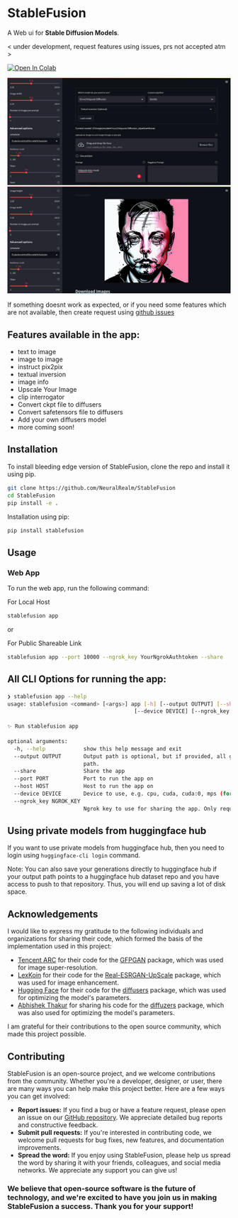 # StableFusion

A Web ui for **Stable Diffusion Models**.

< under development, request features using issues, prs not accepted atm >

<a target="_blank" href="https://colab.research.google.com/drive/1IV5MIpCWprmRrTwAKE8vtADLLVcBL8P2?usp=sharing">
  <img src="https://colab.research.google.com/assets/colab-badge.svg" alt="Open In Colab"/>
</a>


![image](https://raw.githubusercontent.com/NeuralRealm/StableFusion/master/static/Screenshot1.png)
![image](https://raw.githubusercontent.com/NeuralRealm/StableFusion/master/static/Screenshot2.png)

If something doesnt work as expected, or if you need some features which are not available, then create request using [github issues](https://github.com/NeuralRealm/StableFusion/issues)


## Features available in the app:

- text to image
- image to image
- instruct pix2pix
- textual inversion
- image info
- Upscale Your Image
- clip interrogator
- Convert ckpt file to diffusers
- Convert safetensors file to diffusers
- Add your own diffusers model 
- more coming soon!



## Installation

To install bleeding edge version of StableFusion, clone the repo and install it using pip.

```bash
git clone https://github.com/NeuralRealm/StableFusion
cd StableFusion
pip install -e .
```

Installation using pip:
    
```bash 
pip install stablefusion
```

## Usage

### Web App
To run the web app, run the following command:

For Local Host
```bash
stablefusion app
```
or

For Public Shareable Link
```bash
stablefusion app --port 10000 --ngrok_key YourNgrokAuthtoken --share
```

## All CLI Options for running the app:

```bash
❯ stablefusion app --help
usage: stablefusion <command> [<args>] app [-h] [--output OUTPUT] [--share] [--port PORT] [--host HOST]
                                        [--device DEVICE] [--ngrok_key NGROK_KEY]

✨ Run stablefusion app

optional arguments:
  -h, --help            show this help message and exit
  --output OUTPUT       Output path is optional, but if provided, all generations will automatically be saved to this
                        path.
  --share               Share the app
  --port PORT           Port to run the app on
  --host HOST           Host to run the app on
  --device DEVICE       Device to use, e.g. cpu, cuda, cuda:0, mps (for m1 mac) etc.
  --ngrok_key NGROK_KEY
                        Ngrok key to use for sharing the app. Only required if you want to share the app
```


## Using private models from huggingface hub

If you want to use private models from huggingface hub, then you need to login using `huggingface-cli login` command.

Note: You can also save your generations directly to huggingface hub if your output path points to a huggingface hub dataset repo and you have access to push to that repository. Thus, you will end up saving a lot of disk space. 

## Acknowledgements

I would like to express my gratitude to the following individuals and organizations for sharing their code, which formed the basis of the implementation used in this project:

- [Tencent ARC](https://github.com/TencentARC) for their code for the [GFPGAN](https://github.com/TencentARC/GFPGAN) package, which was used for image super-resolution.
- [LexKoin](https://github.com/LexKoin) for their code for the [Real-ESRGAN-UpScale](https://github.com/LexKoin/Real-ESRGAN-UpScale) package, which was used for image enhancement.
- [Hugging Face](https://github.com/huggingface) for their code for the [diffusers](https://github.com/huggingface/diffusers) package, which was used for optimizing the model's parameters.
- [Abhishek Thakur](https://github.com/abhishekkrthakur) for sharing his code for the [diffuzers](https://github.com/abhishekkrthakur/diffuzers) package, which was also used for optimizing the model's parameters.

I am grateful for their contributions to the open source community, which made this project possible.

## Contributing

StableFusion is an open-source project, and we welcome contributions from the community. Whether you're a developer, designer, or user, there are many ways you can help make this project better. Here are a few ways you can get involved:

- **Report issues:** If you find a bug or have a feature request, please open an issue on our [GitHub repository](https://github.com/NeuralRealm/StableFusion/issues). We appreciate detailed bug reports and constructive feedback.
- **Submit pull requests:** If you're interested in contributing code, we welcome pull requests for bug fixes, new features, and documentation improvements.
- **Spread the word:** If you enjoy using StableFusion, please help us spread the word by sharing it with your friends, colleagues, and social media networks. We appreciate any support you can give us!

### We believe that open-source software is the future of technology, and we're excited to have you join us in making StableFusion a success. Thank you for your support!
